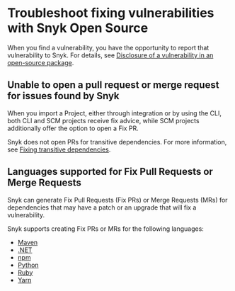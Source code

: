 # Troubleshoot fixing vulnerabilities with Snyk Open Source

When you find a vulnerability, you have the opportunity to report that vulnerability to Snyk. For details, see [Disclosure of a vulnerability in an open-source package](../../../snyk-data-and-governance/disclosure-of-a-vulnerability-in-an-open-source-package.md).

## Unable to open a pull request or merge request for issues found by Snyk

When you import a Project, either through integration or by using the CLI, both CLI and SCM projects receive fix advice, while SCM projects additionally offer the option to open a Fix PR.&#x20;

Snyk does not open PRs for transitive dependencies. For more information, see [Fixing transitive dependencies](vulnerability-fix-types.md#fixing-transitive-dependencies).

## Languages supported for Fix Pull Requests or Merge Requests

Snyk can generate Fix Pull Requests (Fix PRs) or Merge Requests (MRs) for dependencies that may have a patch or an upgrade that will fix a vulnerability.

Snyk supports creating Fix PRs or MRs for the following languages:

* [Maven](broken-reference)
* [.NET](../../../supported-languages/supported-languages-list/.net/)&#x20;
* [npm](../../../supported-languages/supported-languages-list/javascript/best-practices-for-javascript-and-node.js.md#npm)
* [Python](../../../supported-languages/supported-languages-list/python/)
* [Ruby](../../../supported-languages/supported-languages-list/ruby.md)
* [Yarn](../../../supported-languages/supported-languages-list/javascript/best-practices-for-javascript-and-node.js.md#yarn)
